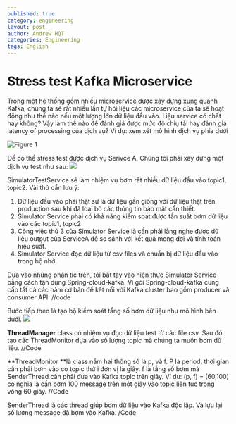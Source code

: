 ```yaml
---
published: true
category: engineering
layout: post
author: Andrew HQT
categories: Engineering
tags: English
---
```

Stress test Kafka Microservice
===

Trong một hệ thống gồm nhiều microservice được xây dựng xung quanh Kafka, chúng ta sẽ rất nhiều lần tự hỏi liệu các microservice của ta sẽ hoạt động như thế nào nếu một lượng lớn dữ liệu đầu vào. Liệu service có chết hay không? Vậy làm thế nào để đánh giá được mức độ chiụ tải hay đánh giá latency of processing của dịch vụ?
Ví dụ: xem xét mô hình dịch vụ phía dưới

![Figure 1](https://i.imgur.com/XEzbAUW.png)

Để có thể stress test được dịch vụ Serivce A, Chúng tôi phải xây dựng một dịch vụ test như sau:
![](https://i.imgur.com/HsgxMoQ.jpg)


SimulatorTestService sẽ làm nhiệm vụ bơm rất nhiều dữ liệu đầu vào topic1, topic2. Vài thứ cần lưu ý:
1. Dữ liệu đầu vào phải thật sự là dữ liệu gần giống với dữ liệu thật trên production sau khi đã loại bỏ các thông tin bảo mật cần thiết. 
2. Simulator Service phải có khả năng kiểm soát được tần suất bơm dữ liệu vào các topic1, topic2
3. Công việc thứ 3 của Simulator Service là cần phải lắng nghe được dữ liệu output của ServiceA để so sánh với kết quả mong đợi và tính toán hiệu suất. 
4. Simulator Service đọc dữ liệu từ csv files và chuẩn bị dữ liệu đầu vào trong bộ nhớ.

Dựa vào những phân tíc trên, tôi bắt tay vào hiện thực Simulator Service bằng cách tận dụng Spring-cloud-kafka. Vì gói Spring-cloud-kafka cung cấp tất cả các hàm cơ bản để kết nối với Kafka cluster bao gồm producer và consumer API. 
//code

Bước tiếp theo là tạo bộ kiểm soát tầng số bơm dữ liệu như mô hình bên dưới. 
![](https://i.imgur.com/PzXAA9A.jpg)

**ThreadManager** class có nhiệm vụ đọc dữ liệu test từ các file csv. Sau đó tạo các ThreadMonitor dựa vào số lượng topic mà chúng ta muốn bơm dữ liệu. 
//Code

**ThreadMonitor **là class nắm hai thông số là p, và f. P là period, thời gian cần phải bơm vào co topic thứ i đơn vị là giây. f là tầng số bơm mà SenderThread cần phải đưa vào Kafka topic trên giây. 
Ví du: (p, f) = (60,100) có nghĩa là cần bơm 100 message trên một giây vào topic liên tục trong vòng 60 giây. 
//Code

SenderThread là các thread giúp bơm dữ liệu vào Kafka độc lập. Và lựu lại số lượng message đã bơm vào Kafka. 
/Code
